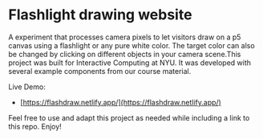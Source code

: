 # Flashlight drawing website

A experiment that processes camera pixels to let visitors draw on a p5 canvas using a flashlight or any pure white color. The target color can also be changed by clicking on different objects in your camera scene.This project was built for Interactive Computing at NYU. It was developed with several example components from our course material. 

Live Demo:
* [https://flashdraw.netlify.app/](https://flashdraw.netlify.app/)

Feel free to use and adapt this project as needed while including a link to this repo. Enjoy!

